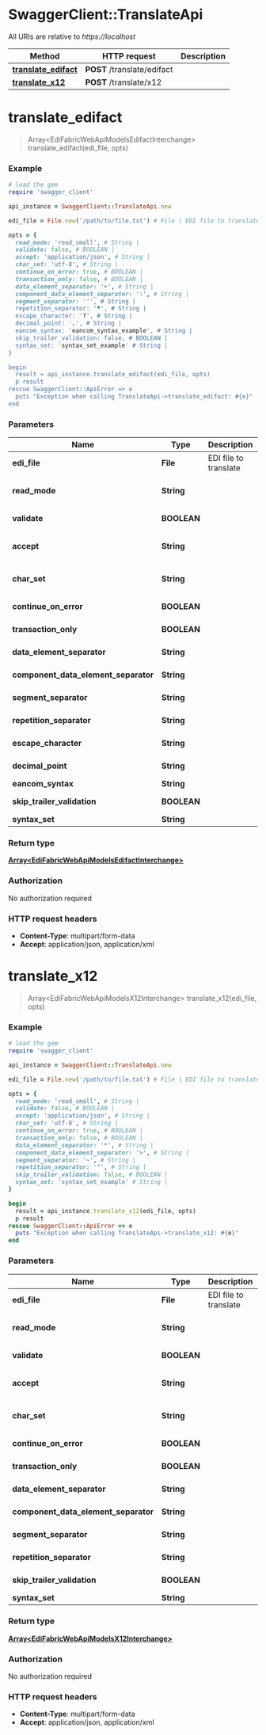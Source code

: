 # SwaggerClient::TranslateApi

All URIs are relative to *https://localhost*

Method | HTTP request | Description
------------- | ------------- | -------------
[**translate_edifact**](TranslateApi.md#translate_edifact) | **POST** /translate/edifact | 
[**translate_x12**](TranslateApi.md#translate_x12) | **POST** /translate/x12 | 


# **translate_edifact**
> Array&lt;EdiFabricWebApiModelsEdifactInterchange&gt; translate_edifact(edi_file, opts)



### Example
```ruby
# load the gem
require 'swagger_client'

api_instance = SwaggerClient::TranslateApi.new

edi_file = File.new('/path/to/file.txt') # File | EDI file to translate

opts = { 
  read_mode: 'read_small', # String | 
  validate: false, # BOOLEAN | 
  accept: 'application/json', # String | 
  char_set: 'utf-8', # String | 
  continue_on_error: true, # BOOLEAN | 
  transaction_only: false, # BOOLEAN | 
  data_element_separator: '+', # String | 
  component_data_element_separator: ':', # String | 
  segment_separator: ''', # String | 
  repetition_separator: '*', # String | 
  escape_character: '?', # String | 
  decimal_point: '.', # String | 
  eancom_syntax: 'eancom_syntax_example', # String | 
  skip_trailer_validation: false, # BOOLEAN | 
  syntax_set: 'syntax_set_example' # String | 
}

begin
  result = api_instance.translate_edifact(edi_file, opts)
  p result
rescue SwaggerClient::ApiError => e
  puts "Exception when calling TranslateApi->translate_edifact: #{e}"
end
```

### Parameters

Name | Type | Description  | Notes
------------- | ------------- | ------------- | -------------
 **edi_file** | **File**| EDI file to translate | 
 **read_mode** | **String**|  | [optional] [default to read_small]
 **validate** | **BOOLEAN**|  | [optional] [default to false]
 **accept** | **String**|  | [optional] [default to application/json]
 **char_set** | **String**|  | [optional] [default to utf-8]
 **continue_on_error** | **BOOLEAN**|  | [optional] [default to true]
 **transaction_only** | **BOOLEAN**|  | [optional] [default to false]
 **data_element_separator** | **String**|  | [optional] [default to +]
 **component_data_element_separator** | **String**|  | [optional] [default to :]
 **segment_separator** | **String**|  | [optional] [default to &#39;]
 **repetition_separator** | **String**|  | [optional] [default to *]
 **escape_character** | **String**|  | [optional] [default to ?]
 **decimal_point** | **String**|  | [optional] [default to .]
 **eancom_syntax** | **String**|  | [optional] 
 **skip_trailer_validation** | **BOOLEAN**|  | [optional] [default to false]
 **syntax_set** | **String**|  | [optional] 

### Return type

[**Array&lt;EdiFabricWebApiModelsEdifactInterchange&gt;**](EdiFabricWebApiModelsEdifactInterchange.md)

### Authorization

No authorization required

### HTTP request headers

 - **Content-Type**: multipart/form-data
 - **Accept**: application/json, application/xml



# **translate_x12**
> Array&lt;EdiFabricWebApiModelsX12Interchange&gt; translate_x12(edi_file, opts)



### Example
```ruby
# load the gem
require 'swagger_client'

api_instance = SwaggerClient::TranslateApi.new

edi_file = File.new('/path/to/file.txt') # File | EDI file to translate

opts = { 
  read_mode: 'read_small', # String | 
  validate: false, # BOOLEAN | 
  accept: 'application/json', # String | 
  char_set: 'utf-8', # String | 
  continue_on_error: true, # BOOLEAN | 
  transaction_only: false, # BOOLEAN | 
  data_element_separator: '*', # String | 
  component_data_element_separator: '>', # String | 
  segment_separator: '~', # String | 
  repetition_separator: '^', # String | 
  skip_trailer_validation: false, # BOOLEAN | 
  syntax_set: 'syntax_set_example' # String | 
}

begin
  result = api_instance.translate_x12(edi_file, opts)
  p result
rescue SwaggerClient::ApiError => e
  puts "Exception when calling TranslateApi->translate_x12: #{e}"
end
```

### Parameters

Name | Type | Description  | Notes
------------- | ------------- | ------------- | -------------
 **edi_file** | **File**| EDI file to translate | 
 **read_mode** | **String**|  | [optional] [default to read_small]
 **validate** | **BOOLEAN**|  | [optional] [default to false]
 **accept** | **String**|  | [optional] [default to application/json]
 **char_set** | **String**|  | [optional] [default to utf-8]
 **continue_on_error** | **BOOLEAN**|  | [optional] [default to true]
 **transaction_only** | **BOOLEAN**|  | [optional] [default to false]
 **data_element_separator** | **String**|  | [optional] [default to *]
 **component_data_element_separator** | **String**|  | [optional] [default to &gt;]
 **segment_separator** | **String**|  | [optional] [default to ~]
 **repetition_separator** | **String**|  | [optional] [default to ^]
 **skip_trailer_validation** | **BOOLEAN**|  | [optional] [default to false]
 **syntax_set** | **String**|  | [optional] 

### Return type

[**Array&lt;EdiFabricWebApiModelsX12Interchange&gt;**](EdiFabricWebApiModelsX12Interchange.md)

### Authorization

No authorization required

### HTTP request headers

 - **Content-Type**: multipart/form-data
 - **Accept**: application/json, application/xml



